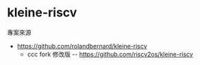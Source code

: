 # kleine-riscv

專案來源

* https://github.com/rolandbernard/kleine-riscv
    * ccc fork 修改版 -- https://github.com/riscv2os/kleine-riscv
